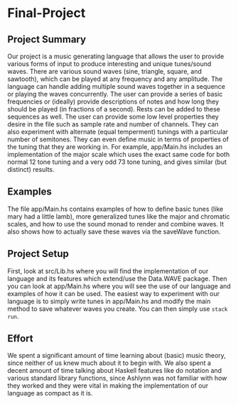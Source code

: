 # Final-Project

## Project Summary
Our project is a music generating language that allows the user to provide various forms of input to produce interesting and unique tunes/sound waves. There are various sound waves (sine, triangle, square, and sawtooth), which can be played at any frequency and any amplitude. The language can handle adding multiple sound waves together in a sequence or playing the waves concurrently. The user can provide a series of basic frequencies or (ideally) provide descriptions of notes and how long they should be played (in fractions of a second). Rests can be added to these sequences as well. The user can provide some low level properties they desire in the file such as sample rate and number of channels. They can also experiment with alternate (equal temperment) tunings with a particular number of semitones. They can even define music in terms of properties of the tuning that they are working in. For example, app/Main.hs includes an implementation of the major scale which uses the exact same code for both normal 12 tone tuning and a very odd 73 tone tuning, and gives similar (but distinct) results.

## Examples
The file app/Main.hs contains examples of how to define basic tunes (like mary had a little lamb), more generalized tunes like the major and chromatic scales, and how to use the sound monad to render and combine waves. It also shows how to actually save these waves via the saveWave function.

## Project Setup
First, look at src/Lib.hs where you will find the implementation of our language and its features which extend/use the Data.WAVE package. Then you can look at app/Main.hs where you will see the use of our language and examples of how it can be used. The easiest way to experiment with our language is to simply write tunes in app/Main.hs and modify the main method to save whatever waves you create. You can then simply use `stack run`.

## Effort
We spent a significant amount of time learning about (basic) music theory, since neither of us knew much about it to begin with. We also spent a decent amount of time talking about Haskell features like do notation and various standard library functions, since Ashlynn was not familiar with how they worked and they were vital in making the implementation of our language as compact as it is.
